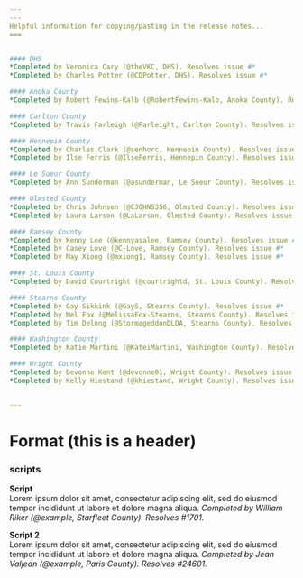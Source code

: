 ```yaml
---
---
Helpful information for copying/pasting in the release notes...
===


#### DHS
*Completed by Veronica Cary (@theVKC, DHS). Resolves issue #*
*Completed by Charles Potter (@CDPotter, DHS). Resolves issue #*

#### Anoka County
*Completed by Robert Fewins-Kalb (@RobertFewins-Kalb, Anoka County). Resolves issue #*

#### Carlton County
*Completed by Travis Farleigh (@Farleight, Carlton County). Resolves issue #*

#### Hennepin County
*Completed by Charles Clark (@senhorc, Hennepin County). Resolves issue #*
*Completed by Ilse Ferris (@IlseFerris, Hennepin County). Resolves issue #*

#### Le Sueur County
*Completed by Ann Sunderman (@asunderman, Le Sueur County). Resolves issue #*

#### Olmsted County
*Completed by Chris Johnson (@CJOHNS356, Olmsted County). Resolves issue #*
*Completed by Laura Larson (@LaLarson, Olmsted County). Resolves issue #*

#### Ramsey County
*Completed by Kenny Lee (@kennyasalee, Ramsey County). Resolves issue #*
*Completed by Casey Love (@C-Love, Ramsey County). Resolves issue #*
*Completed by May Xiong (@mxiong1, Ramsey County). Resolves issue #*

#### St. Louis County
*Completed by David Courtright (@courtrightd, St. Louis County). Resolves issue #*

#### Stearns County
*Completed by Gay Sikkink (@GayS, Stearns County). Resolves issue #*
*Completed by Mel Fox (@MelissaFox-Stearns, Stearns County). Resolves issue #*
*Completed by Tim Delong (@StormageddonDLOA, Stearns County). Resolves issue #*

#### Washington County
*Completed by Katie Martini (@KateiMartini, Washington County). Resolves issue #*

#### Wright County
*Completed by Devonne Kent (@devonne01, Wright County). Resolves issue #*
*Completed by Kelly Hiestand (@khiestand, Wright County). Resolves issue #*


---
```

Format (this is a header)
===
### <Type> scripts
**Script** <br>
Lorem ipsum dolor sit amet, consectetur adipiscing elit, sed do eiusmod tempor incididunt ut labore et dolore magna aliqua. *Completed by William Riker (@example, Starfleet County). Resolves #1701.*

**Script 2** <br>
Lorem ipsum dolor sit amet, consectetur adipiscing elit, sed do eiusmod tempor incididunt ut labore et dolore magna aliqua. *Completed by Jean Valjean (@example, Paris County). Resolves #24601.*
